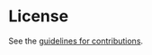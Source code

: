# License

See the
[guidelines for contributions](https://github.com/dstebila/draft-hybridization-tls/blob/master/CONTRIBUTING.md).
